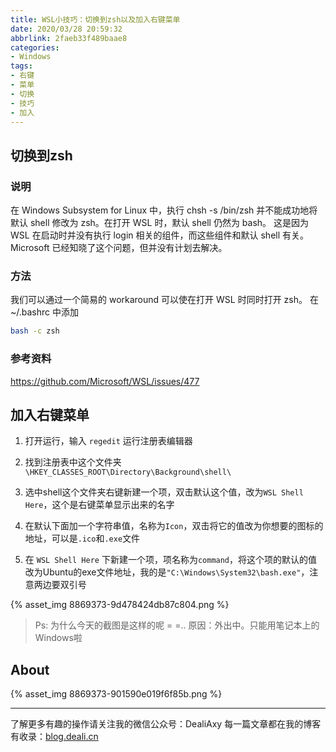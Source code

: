 ```yaml
---
title: WSL小技巧：切换到zsh以及加入右键菜单
date: 2020/03/28 20:59:32
abbrlink: 2faeb33f489baae8
categories:
- Windows
tags:
- 右键
- 菜单
- 切换
- 技巧
- 加入
---
```

## 切换到zsh
### 说明
在 Windows Subsystem for Linux 中，执行 chsh -s /bin/zsh 并不能成功地将默认 shell 修改为 zsh。在打开 WSL 时，默认 shell 仍然为 bash。 这是因为WSL 在启动时并没有执行 login 相关的组件，而这些组件和默认 shell 有关。Microsoft 已经知晓了这个问题，但并没有计划去解决。

### 方法
我们可以通过一个简易的 workaround 可以使在打开 WSL 时同时打开 zsh。
在 ~/.bashrc 中添加
```bash	
bash -c zsh
```

### 参考资料
https://github.com/Microsoft/WSL/issues/477

## 加入右键菜单
1. 打开运行，输入 `regedit` 运行注册表编辑器

2. 找到注册表中这个文件夹`\HKEY_CLASSES_ROOT\Directory\Background\shell\`

3. 选中shell这个文件夹右键新建一个项，双击默认这个值，改为`WSL Shell Here`，这个是右键菜单显示出来的名字

4. 在默认下面加一个字符串值，名称为`Icon`，双击将它的值改为你想要的图标的地址，可以是`.ico`和`.exe`文件

5. 在 `WSL Shell Here` 下新建一个项，项名称为`command`，将这个项的默认的值改为Ubuntu的exe文件地址，我的是`"C:\Windows\System32\bash.exe"`，注意两边要双引号

{% asset_img 8869373-9d478424db87c804.png %}

>Ps: 为什么今天的截图是这样的呢 = =.. 
原因：外出中。只能用笔记本上的Windows啦


## About
{% asset_img 8869373-901590e019f6f85b.png %}

---------------
了解更多有趣的操作请关注我的微信公众号：DealiAxy
每一篇文章都在我的博客有收录：[blog.deali.cn](http://blog.deali.cn)
